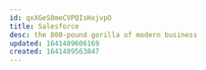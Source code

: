 ```yaml
---
id: qxXGeS0meCVPQIsHxjvpO
title: Salesforce
desc: the 800-pound gorilla of modern business
updated: 1641489606169
created: 1641489563847
---
```



